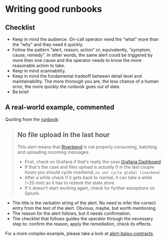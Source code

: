 # Writing good runbooks

## Checklist

  * Keep in mind the audience. On-call operator need the “what” more
    than the “why” and they need it quickly.
  * Follow the pattern “alert, reason, action” or, equivalently,
    “symptom, cause, remedy”. In other words, the same alert could be
    triggered by more then one cause and the operator needs to know
    the more reasonable action to take.
  * Keep in mind scannability.
  * Keep in mind the fundamental tradeoff between detail level and
    maintainability. The more thorough you are, the less chance of a
    human error, the more quickly the runbook goes out of date.
  * Be brief.

## A real-world example, commented

Quoting from the [runbook]:

> ## No file upload in the last hour
>
> This alert means that [Riverbend](https://github.com/nubank/riverbend)
> is not properly consuming, batching and uploading incoming messages.
>
> - First, check on Grafana if that's really the case
>   [Grafana Dashboard](https://prod-grafana.nubank.com.br/d/000000301/riverbend)
> - If that's the case and files upload is actually 0 in the last couple
>   hours you should cycle riverbend, `nu ser cycle global riverbend`
> - After a while check if it gets back to normal, it can take a while
>   (~20 min) as it has to restore the state store.
> - If it doesn't start working again, check for further exceptions on
>   Splunk.


  * The title is the verbatim string of the alert. No need to
  infer the correct entry from the text of the alert. Obvious, maybe,
  but worth mentioning.
  * The reason for the alert follows, but it needs confirmation.
  * The checklist that follows guides the operator through the
    necessary step to: confirm the reason, apply the remediation,
    check its effects.

For a more complex example, please take a look at
[alert-itaipu-contracts].

[runbook]: on-call_runbook.md
[alert-itaipu-contracts]: on-call_runbook.md#alert-itaipu-contracts-triggered-on-airflow
